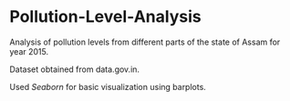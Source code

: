 # Pollution-Level-Analysis
Analysis of pollution levels from different parts of the state of Assam for year 2015.

Dataset obtained from data.gov.in.

Used *Seaborn* for basic visualization using barplots.
